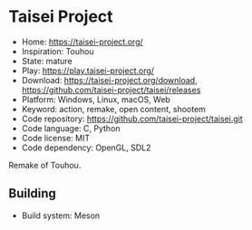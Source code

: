# Taisei Project

- Home: https://taisei-project.org/
- Inspiration: Touhou
- State: mature
- Play: https://play.taisei-project.org/
- Download: https://taisei-project.org/download, https://github.com/taisei-project/taisei/releases
- Platform: Windows, Linux, macOS, Web
- Keyword: action, remake, open content, shootem
- Code repository: https://github.com/taisei-project/taisei.git
- Code language: C, Python
- Code license: MIT
- Code dependency: OpenGL, SDL2

Remake of Touhou.

## Building

- Build system: Meson
